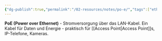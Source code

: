 ```yaml
---
{"dg-publish":true,"permalink":"/02-resources/notes/po-e/","tags":["ethernet/stromversorgung","kabel/energie+daten","informatik/netzwerk"],"noteIcon":"","updated":"2025-09-10T16:35:32.511+02:00"}
---
```



**PoE (Power over Ethernet)** - Stromversorgung über das LAN-Kabel.
Ein Kabel für Daten und Energie - praktisch für [[Access Point\|Access Point]]s, IP-Telefone, Kameras.